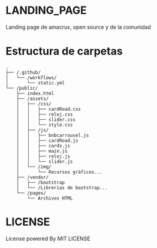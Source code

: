 # LANDING_PAGE

Landing page de amacrux, open source y de la comunidad

# Estructura de carpetas

```
.
├── /.github/
│   └── /workflows/
│       └── static.yml
└── /public/
    ├── index.html
    ├── /assets/
    │   ├── /css/
    │   │   ├── cardRoad.css
    │   │   ├── reloj.css
    │   │   ├── slider.css
    │   │   └── style.css
    │   ├── /js/
    │   │   ├── bnbcarrousel.js
    │   │   ├── cardRoad.js
    │   │   ├── cards.js
    │   │   ├── main.js
    │   │   ├── reloj.js
    │   │   └── slider.js
    │   └── /img/
    │       └── Recursos gráficos...
    ├── /vendor/
    │   ├── /bootstrap
    │   └── /Librerias de bootstrap...
    └── /pages/
        └── Archivos HTML
```

# LICENSE

License powered By MIT LICENSE